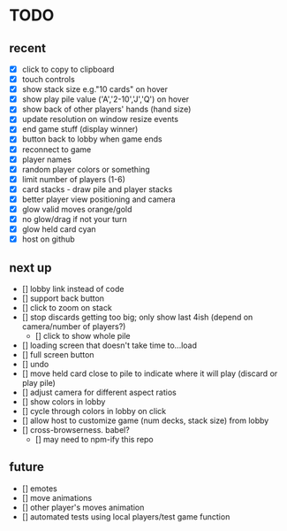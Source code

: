 # TODO

## recent
- [x] click to copy to clipboard
- [x] touch controls
- [x] show stack size e.g."10 cards" on hover
- [x] show play pile value ('A','2-10','J','Q') on hover
- [x] show back of other players' hands (hand size)
- [x] update resolution on window resize events
- [x] end game stuff (display winner)
- [x] button back to lobby when game ends
- [x] reconnect to game
- [x] player names
- [x] random player colors or something
- [x] limit number of players (1-6)
- [x] card stacks - draw pile and player stacks
- [x] better player view positioning and camera
- [x] glow valid moves orange/gold
- [x] no glow/drag if not your turn
- [x] glow held card cyan
- [x] host on github

## next up
- [] lobby link instead of code
- [] support back button
- [] click to zoom on stack
- [] stop discards getting too big; only show last 4ish (depend on camera/number of players?)
    - [] click to show whole pile
- [] loading screen that doesn't take time to...load
- [] full screen button
- [] undo
- [] move held card close to pile to indicate where it will play (discard or play pile)
- [] adjust camera for different aspect ratios
- [] show colors in lobby
- [] cycle through colors in lobby on click
- [] allow host to customize game (num decks, stack size) from lobby
- [] cross-browserness. babel?
    - [] may need to npm-ify this repo

## future
- [] emotes
- [] move animations
- [] other player's moves animation
- [] automated tests using local players/test game function
